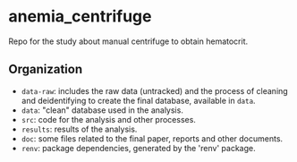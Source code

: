 # anemia_centrifuge

Repo for the study about manual centrifuge to obtain hematocrit.

## Organization

- `data-raw`: includes the raw data (untracked) and the process of cleaning and deidentifying to create the final database, available in `data`.
- `data`: "clean" database used in the analysis.
- `src`: code for the analysis and other processes.
- `results`: results of the analysis.
- `doc`: some files related to the final paper, reports and other documents.
- `renv`: package dependencies, generated by the 'renv' package.
